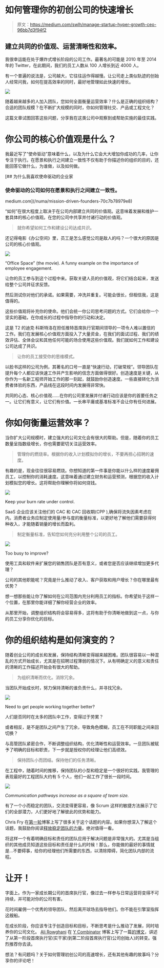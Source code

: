 # 如何管理你的初创公司的快速增长

> 原文：<https://medium.com/swlh/manage-startup-hyper-growth-ceo-96bb7d3f94f2>

## 建立共同的价值观、运营清晰性和效率。

我很幸运能在处于爆炸式增长阶段的公司工作。最著名的可能是 2010 年至 2014 年的 Twitter，在此期间，我们的员工人数从 100 人增长到近 4000 人。

有一个普遍的说法是，公司越大，它往往运作得越慢。让公司走上类似轨迹的创始人经常问我，如何在提高效率的同时，最好地管理如此快速的增长。

![](img/4b641f255439a527f7e2449ae45d984d.png)

随着越来越多的人加入团队，您如何全面衡量运营效率？什么是正确的组织结构？合适的团队规模？在不断扩大规模的同时，你如何管理社交、产品或工程文化？

这篇文章试图回答这些问题，分享我在这类公司中观察到或帮助实施的最佳实践。

# 你公司的核心价值观是什么？

我最近写了“使命驱动”意味着什么，以及为什么它会大大增加你成功的几率，让你专注于执行。在愿景和执行之间建立一致性不仅有助于你描述你的组织的目的，还能回答它做什么，为谁做，以及如何做。

[](/numa/mission-driven-founders-70c7b78979e8) [## 为什么我喜欢使命驱动的企业家

### 使命驱动的公司如何在愿景和执行之间建立一致性。

medium.com](/numa/mission-driven-founders-70c7b78979e8) 

“如何”在很大程度上取决于在公司内部建立共同的价值观。这意味着发展和维护一套具体的核心价值观。在您的公司中共享并付诸行动的价值观。

> 就你希望如何工作和建设公司达成共识。

还记得电影《办公空间》里，员工是怎么感觉公司是敌人的吗？一个很大的原因是公司的核心价值观。

![](img/985cde1bea41774aa22ef2d1904730dc.png)

“Office Space” (the movie). A funny example on the importance of employee engagement.

让你的员工参与到这个过程中来。获取关键人员的价值观，将它们结合起来，发送给整个公司并征求反馈。

然后测试你对他们的承诺。如果需要，冲洗并重复。可能会很长，但相信我，这是值得的。

这些价值观将补充你的使命。他们会统一你公司思考问题的方式。它们会给你一个坚实的基础，在你成长的过程中指导你的行动和决定。

这是 T2 的迪克·科斯特洛在担任推特首席执行官期间领导的一项令人难以置信的工作。我们在发展核心价值观方面投入了大量资金，在我们的面试过程、我们的绩效评估、全体会议和其他任何可能的场合使用这些价值观。我们就如何工作和建设公司达成了共识。

> 让你的员工接受你的思维模式。

以脸书这样的公司为例，其著名的口号一直是“快速行动，打破常规”。领导团队在提升每个人都应该快速工作并产生影响的信念方面做得很好。创造速度是关键，从你作为一名新工程师开始工作的那一刻起，就鼓励你创造速度。一些直接转化为消费者体验的东西，产品线在这段时间内发展得非常快。

共同的心态、核心价值观……在你的公司里发展并付诸行动应该是你的首要任务之一。让它们有意义，让它们有价值。一长串平庸或基准标准不会让你有任何进展。

# 你如何衡量运营效率？

当你扩大公司规模时，建立强大的公司文化会有很大的帮助。但是，随着你的员工数量呈指数级增长，你也需要密切关注运营效率。

> 管理你的燃烧率。根据你的收入计划模拟你的增长，不要再担心招聘的速度。

有趣的是，现金往往很容易燃烧。你想知道的第一件事是你能以什么样的速度雇佣员工，以控制你的消耗速度。这意味着通过建立财务和运营预测，根据您的收入计划模拟您的增长。这将帮助你理解你将如何烧钱。

![](img/4a29d92a511d3460be135abc8e5c41ae.png)

Keep your burn rate under control.

SaaS 企业应该关注他们的 CAC 和 CAC 回收期(CPP ),确保将流失因素考虑在内。消费者业务应制定使用量/参与度的衡量标准，以更好地了解他们需要获得何种收入，才能随着销量的增长而盈利。

> 制定衡量标准，告知您如何充分利用整个公司的员工。

![](img/cc27470370cc95478c572d872aae7eae.png)

Too busy to improve?

使用工具和软件来扩展您的销售团队是否有意义，或者您是否应该继续增加更多代理？

公司的其他职能呢？究竟是什么推动了收入、客户获取和用户增长？你在哪里最有优势？

想一想那些能让你了解如何在公司范围内充分利用员工的指标。你希望处于这样一个位置，在那里你能详细了解你经营企业的效率。

从那里开始，调整组织结构将会容易得多，这将有助于你清晰地做到这一点，与你的员工分享你优化的目标。

# 你的组织结构是如何演变的？

随着创业公司的成长和发展，保持结构清晰变得越来越困难。团队很容易以一种混乱的方式开始成长，尤其是在招聘过程薄弱的情况下。从有明确定义的意义和责任的清晰的工作描述开始会有很大的帮助。

> 为组织清晰而优化。消除冗余。

当团队开始成长时，努力保持清晰的谁负责什么，并寻找冗余。

![](img/40f137af9c933777bc262824dada571d.png)

Need to get people working together better?

人们是否同时在太多的团队中工作，变得过于劳累？

或者相反，是不是团队之间产生了冗余，导致角色模糊，员工在不同职能之间来回切换？

与高管团队紧密合作，不断调整组织结构，优化清晰性和运营效率。一旦团队被赋予了明确的目标和职责，下一步就是授权你的经理让他们高绩效。

> 保持团队小而团结。保持他们的任务清晰。

在工程中，随着时间的推移，保持团队的小型和稳定是一个很好的实践。我管理的表现最好的工程团队大约有 5 个人，他们一起工作了很长一段时间。

![](img/0914325575aa291d8a429fe169bdac92.png)

*Communication pathways increase as a square of team size.*

有了一个小而稳定的团队，交流变得更容易，像 Scrum 这样的敏捷方法展示了它们的全部潜力，人们更好地了解彼此的优势和能力。

Chris Fry 在[第一轮](https://medium.com/u/aef2a725508e?source=post_page-----96bb7d3f94f2--------------------------------)博客上写了很多关于这个话题的内容。如果你想深入了解这个话题，我鼓励你阅读[释放稳定团队的力量](http://firstround.com/review/Twitter-Engineering-SVP-Chris-Fry-on-the-Power-of-Stable-Teams/)。绝对值得一看。

将这样一个有着明确目标和责任的团队应用于解决问题是非常强大的。尤其是当组织的其他成员知道这些目标和责任是什么的时候！那么，你能做的最好的事情就是…不要碍事，给你的经理他们所需要的东西，以清除障碍，简化团队内部的流程。

# 让开！

字面上。作为一家成长期公司的首席执行官，像过去一样参与日常运营将变得不可持续，并可能对你的公司有害。

花时间雇佣一个优秀的领导团队，然后离开球场去指导他们。你不能在引擎室指挥这艘船。

在成长阶段，你应该专注于创造目标和目标，不断思考是什么推动了发展，同时培养你的公司文化。 [Ali Rowghani](https://medium.com/u/97dbd50ecd69?source=post_page-----96bb7d3f94f2--------------------------------) 在 [Y Combinator](https://medium.com/u/cb8adc841a29?source=post_page-----96bb7d3f94f2--------------------------------) 博客上写了一篇[的博文](https://blog.ycombinator.com/the-second-job-of-a-startup-ceo/)，讲述了从第一阶段首席执行官(实干家)到第二阶段首席执行官(公司创始人)的转变。强烈推荐你去读。

想法？有问题吗？关于如何管理初创公司的高速增长，还有其他有趣的故事吗？分享你的评论吧！